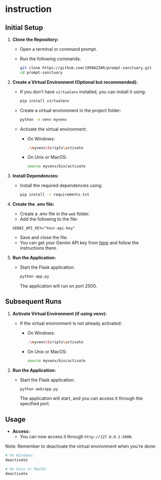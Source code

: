 # instruction

## Initial Setup

1. **Clone the Repository:**

   - Open a terminal or command prompt.
   - Run the following commands:

     ```bash
     git clone https://github.com/1999AZZAR/prompt-sanctuary.git
     cd prompt-sanctuary
     ```

2. **Create a Virtual Environment (Optional but recommended):**

   - If you don't have `virtualenv` installed, you can install it using:

     ```bash
     pip install virtualenv
     ```

   - Create a virtual environment in the project folder:

     ```bash
     python -m venv myvenv
     ```

   - Activate the virtual environment:

     - On Windows:

       ```bash
       .\myvenv\Scripts\activate
       ```

     - On Unix or MacOS:

       ```bash
       source myvenv/bin/activate
       ```

3. **Install Dependencies:**

   - Install the required dependencies using:

     ```bash
     pip install -r requirements.txt
     ```

4. **Create the .env file:**

   - Create a .env file in the `web` folder.
   - Add the following to the file:

   ```text
   GENAI_API_KEY="Your-api-key"
   ```

   - Save and close the file.
   - You can get your Gemini API key from [here](https://makersuite.google.com/app/apikey) and follow the instructions there.

5. **Run the Application:**

   - Start the Flask application:

     ```bash
     python app.py
     ```

     The application will run on port 2500.

## Subsequent Runs

1. **Activate Virtual Environment (if using venv):**

   - If the virtual environment is not already activated:

     - On Windows:

       ```bash
       .\myvenv\Scripts\activate
       ```

     - On Unix or MacOS:

       ```bash
       source myvenv/bin/activate
       ```

2. **Run the Application:**

   - Start the Flask application:

     ```bash
     python web/app.py
     ```

     The application will start, and you can access it through the specified port.

## Usage

- **Access:**
  - You can now access it through `http://127.0.0.1:5000`.

Note: Remember to deactivate the virtual environment when you're done:

```bash
# On Windows:
deactivate

# On Unix or MacOS:
deactivate
```
